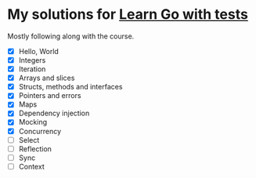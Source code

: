 # My solutions for [Learn Go with tests](https://quii.gitbook.io/learn-go-with-tests/)

Mostly following along with the course.

- [X] Hello, World
- [X] Integers
- [X] Iteration
- [X] Arrays and slices
- [X] Structs, methods and interfaces
- [X] Pointers and errors
- [X] Maps
- [X] Dependency injection
- [X] Mocking
- [X] Concurrency
- [ ] Select
- [ ] Reflection
- [ ] Sync
- [ ] Context
